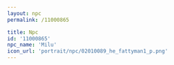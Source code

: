 ```yaml
---
layout: npc
permalink: /11000865

title: Npc
id: '11000865'
npc_name: 'Milu'
icon_url: 'portrait/npc/02010089_he_fattyman1_p.png'
---
```


